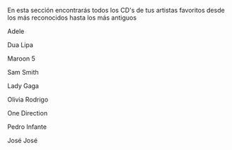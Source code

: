 En esta sección encontrarás todos los CD's de tus artistas favoritos desde los más reconocidos hasta los más antiguos

Adele

Dua Lipa

Maroon 5

Sam Smith

Lady Gaga

Olivia Rodrigo

One Direction

Pedro Infante

José José


